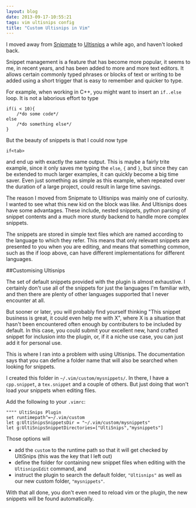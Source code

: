 ```yaml
---
layout: blog
date: 2013-09-17-10:55:21
tags: vim ultisnips config
title: "Custom Ultisnips in Vim"
---
```

I moved away from [Snipmate](https://github.com/garbas/vim-snipmate) to
[Ultisnips](https://github.com/SirVer/ultisnips) a while ago, and haven't looked
back.

Snippet management is a feature that has become more popular, it seems to me, in
recent years, and has been added to more and more text editors. It allows
certain commonly typed phrases or blocks of text or writing to be added using a
short trigger that is easy to remember and quicker to type.

For example, when working in C++, you might want to insert an `if..else` loop.
It is not a laborious effort to type

	if(i < 10){
		/*do some code*/
	else
		/*do something else*/
	}

But the beauty of snippets is that I could now type

	if<tab>

and end up with exactly the same output. This is maybe a fairly trite example,
since it only saves me typing the `else`, `{` and `}`, but since they can be
extended to much larger examples, it can quickly become a big time saver. Even
just something as simple as this example, when repeated over the duration of a
large project, could result in large time savings.

The reason I moved from Snipmate to Ultisnips was mainly one of curiosity. I
wanted to see what this new kid on the block was like. And Ultisnips does have
some advantages. These include, nested snippets, python parsing of snippet
contents and a much more sturdy backend to handle more complex snippets.

The snippets are stored in simple text files which are named according to the
language to which they refer. This means that only relevant snippets are
presented to you when you are editing, and means that something common, such as
the if loop above, can have different implementations for different languages.

##Customising Ultisnips

The set of default snippets provided with the plugin is almost exhaustive. I
certainly don't use all of the snippets for just the languages I'm familiar
with, and then there are plenty of other languages supported that I never
encounter at all.

But sooner or later, you will probably find yourself thinking "This snippet
business is great, it could even help me with X", where X is a situation that
hasn't been encountered often enough by contributers to be included by default.
In this case, you could submit your excellent new, hand crafted snippet for
inclusion into the plugin, or, if it a niche use case, you can just add it for
personal use.

This is where I ran into a problem with using Ultisnips. The documentation says
that you can define a folder name that will also be searched when looking for
snippets.

I created this folder in `~/.vim/custom/mysnippets/`. In there, I have a
`cpp.snippet`, a `tex.snippet` and a couple of others. But just doing that won't
load your snippets when editing files.

Add the following to your `.vimrc`:

	"""" UltiSnips Plugin
	set runtimepath^=~/.vim/custom
	let g:UltiSnipsSnippetsDir = "~/.vim/custom/mysnippets"
	let g:UltiSnipsSnippetDirectories=["UltiSnips","mysnippets"]

Those options will

- add the `custom` to the runtime path so that it will get checked by UltiSnips
  (this was the key that I left out)
- define the folder for containing new snippet files when editing with the
  `UltisnipsEdit` command, and
- instruct the plugin to search the default folder, `"Ultisnips"` as well as our
  new custom folder, `"mysnippets"`.

With that all done, you don't even need to reload vim or the plugin, the new
snippets will be found automatically.

